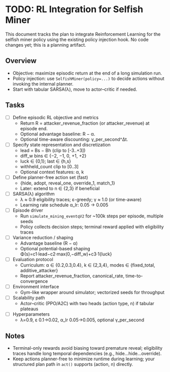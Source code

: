 # TODO: RL Integration for Selfish Miner

This document tracks the plan to integrate Reinforcement Learning for the selfish miner policy using the existing policy injection hook. No code changes yet; this is a planning artifact.

## Overview
- Objective: maximize episodic return at the end of a long simulation run.
- Policy injection: use `SelfishMiner(policy=...)` to decide actions without invoking the internal planner.
- Start with tabular SARSA(λ), move to actor–critic if needed.

## Tasks
- [ ] Define episodic RL objective and metrics
  - Return R = attacker_revenue_fraction (or attacker_revenue) at episode end.
  - Optional advantage baseline: R − α.
  - Optional time-aware discounting: γ_per_second^Δt.
- [ ] Specify state representation and discretization
  - lead = Bs − Bh (clip to [-3..+3])
  - diff_w bins ∈ {−2, −1, 0, +1, +2}
  - luck ∈ {0,1}; last ∈ {h,s}
  - withheld_count clip to [0..3]
  - Optional context features: α, k
- [ ] Define planner-free action set (fast)
  - {hide, adopt, reveal_one, override_1, match_1}
  - Later: extend to n ∈ {2,3} if beneficial
- [ ] SARSA(λ) algorithm
  - λ ≈ 0.9 eligibility traces; ε-greedy; γ ≈ 1.0 (or time-aware)
  - Learning rate schedule α_lr: 0.05 → 0.005
- [ ] Episode driver
  - Run `simulate_mining_eventqV2` for ~100k steps per episode, multiple seeds
  - Policy collects decision steps; terminal reward applied with eligibility traces
- [ ] Variance reduction / shaping
  - Advantage baseline (R − α)
  - Optional potential-based shaping Φ(s)=c1·lead−c2·max(0,−diff_w)+c3·1{luck}
- [ ] Evaluation protocol
  - Curriculum: α ∈ {0.2,0.3,0.4}, k ∈ {2,3,4}, modes ∈ {fixed_total, additive_attacker}
  - Report attacker_revenue_fraction, canonical_rate, time-to-convergence
- [ ] Environment interface
  - Gym-like wrapper around simulator; vectorized seeds for throughput
- [ ] Scalability path
  - Actor–critic (PPO/A2C) with two heads (action type, n) if tabular plateaus
- [ ] Hyperparameters
  - λ=0.9, ε 0.1→0.02, α_lr 0.05→0.005, optional γ_per_second

## Notes
- Terminal-only rewards avoid biasing toward premature reveal; eligibility traces handle long temporal dependencies (e.g., hide…hide…override).
- Keep actions planner-free to minimize runtime during learning; your structured plan path in `act()` supports (action, n) directly.
